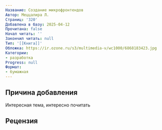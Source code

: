 ```yaml
---
Название: Создание микрофронтендов
Автор: Меццалира Л.
Страниц: '320'
Добавлена в базу: 2025-04-12
Прочитана: false
Начал читать: ''
Закончил читать: null
Тип: '[[Книга]]'
Обложка: https://ir.ozone.ru/s3/multimedia-v/wc1000/6868183423.jpg
Категории:
- разработка
Progress: null
Формат:
- бумажная
---
```

## Причина добавления

Интересная тема, интересно почитать

## Рецензия